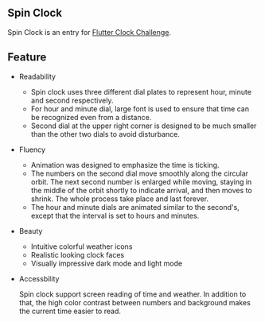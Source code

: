 ## Spin Clock

Spin Clock is an entry for [Flutter Clock Challenge](flutter.dev/clock). 

## Feature

- Readability

  - Spin clock uses three different dial plates to represent hour, minute and second respectively.
  - For hour and minute dial, large font is used to ensure that time can be recognized even from a distance.
  - Second dial at the upper right corner is designed to be much smaller than the other two dials to avoid disturbance. 

- Fluency

  - Animation was designed to emphasize the time is ticking. 
  - The numbers on the second dial move smoothly along the circular orbit. The next second number is enlarged while moving, staying in the middle of the orbit shortly to indicate arrival, and then moves to shrink. The whole process take place and last forever. 
  - The hour and minute dials are animated similar to the second's, except that the interval is set to hours and minutes.


- Beauty

  - Intuitive colorful weather icons
  - Realistic looking clock faces
  - Visually impressive dark mode and light mode

- Accessbility

  Spin clock support screen reading of time and weather. In addition to that, the high color contrast between numbers and background makes the current time easier to read. 
